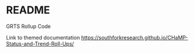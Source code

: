 # README #

GRTS Rollup Code

Link to themed documentation
https://southforkresearch.github.io/CHaMP-Status-and-Trend-Roll-Ups/
